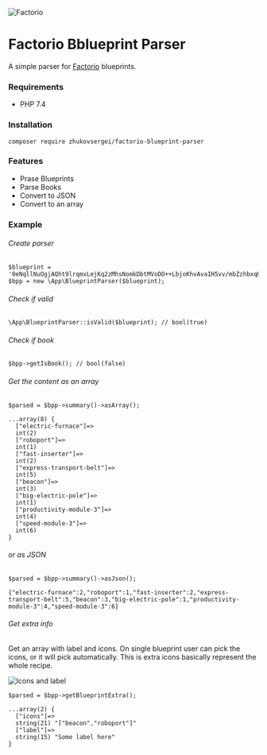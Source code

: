 ![Factorio](https://factorio.com/static/img/factorio-logo.png)
# Factorio Bblueprint Parser
A simple parser for [Factorio](https://factorio.com/) blueprints.

### Requirements
* PHP 7.4

### Installation
```
composer require zhukovsergei/factorio-blueprint-parser
```

### Features
* Prase Blueprints
* Parse Books
* Convert to JSON
* Convert to an array

### Example
###### Create parser

```
$blueprint = '0eNqllNuOgjAQht9lrqmxLejKq2zMhsNomkDbtMVoDO++LbjoKhvAvaIH5vv/mbZzhbxqUBshHaRXEIWSFtLPK1hxlFkV1txFI6QgHNYQgczqMMsx879CG4GQJZ4hpW00GWRUrrQy7iGMtfsIUDrhBPbC3eTyJZs6R+O5QzRWWDgjCnJojMwK9FytrA/0Pryih5E4gkv4BL5XtmFdG1U2hRMnTyW1H1dIeBAOhp/E2BIx+k8x/lqXFxG2SnoVvkrGGPHAOGTWESEtGuc3/iwN825LYXxy3V48wkxmM+ls5uZe2LM2aC1xJpM2JE1yrEYyJ7fE6W84G4Fvn2/lK4x3MPp4VFYjllNn9LHcdzzb9245nM+G0/VkVdZvFoXS5cbZfONsOZ3+0Md4fLIQ794Oen9+uTiSoWdoVY01DH57zHF4y/teLIQODTiCExrbRWz5mu42jPLtpm2/ARxU4FE=';
$bpp = new \App\BlueprintParser($blueprint);
```
###### Check if valid

```
\App\BlueprintParser::isValid($blueprint); // bool(true)
```

###### Check if book

```
$bpp->getIsBook(); // bool(false)
```

###### Get the content as an array
```
$parsed = $bpp->summary()->asArray();
```

```
...array(8) {
  ["electric-furnace"]=>
  int(2)
  ["roboport"]=>
  int(1)
  ["fast-inserter"]=>
  int(2)
  ["express-transport-belt"]=>
  int(5)
  ["beacon"]=>
  int(3)
  ["big-electric-pole"]=>
  int(1)
  ["productivity-module-3"]=>
  int(4)
  ["speed-module-3"]=>
  int(6)
}
```
###### or as JSON

```
$parsed = $bpp->summary()->asJson();
```

```
{"electric-furnace":2,"roboport":1,"fast-inserter":2,"express-transport-belt":5,"beacon":3,"big-electric-pole":1,"productivity-module-3":4,"speed-module-3":6}
```

###### Get extra info
Get an array with label and icons.
On single blueprint user can pick the icons, or it will pick automatically.
This is extra icons basically represent the whole recipe.

![Icons and label](https://sun6-13.userapi.com/B1oRZgOu88Djf2n4d3BJNM-RAG3vIJStUTTlLQ/uVp36T0mzco.jpg)

```
$parsed = $bpp->getBlueprintExtra();
```

```
...array(2) {
  ["icons"]=>
  string(21) "["beacon","roboport"]"
  ["label"]=>
  string(15) "Some label here"
}
```